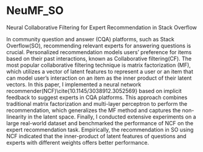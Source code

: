 # NeuMF_SO
Neural Collaborative Filtering for Expert Recommendation in Stack Overflow

In community question and answer (CQA) platforms, such as Stack Overflow(SO), recommending relevant experts for answering questions is crucial. Personalized recommendation models users’ preference for items based on their past interactions, known as Collaborative filtering(CF). The most popular collaborative filtering technique is matrix factorization (MF), which utilizes a vector of latent features to represent a user or an item that can model user’s interaction on an item as the inner product of their latent vectors. In this paper, I implemented a neural network recommender(NCF)\cite{10.1145/3038912.3052569} based on implicit feedback to suggest experts in CQA platforms. This approach combines traditional matrix factorization and multi-layer perceptron to perform the recommendation, which generalizes the MF method and captures the non-linearity in the latent space. Finally, I conducted extensive experiments on a large real-world dataset and benchmarked the performance of NCF on the expert recommendation task. Empirically, the recommendation in SO using NCF indicated that the inner-product of latent features of questions and experts with different weights offers better performance.
